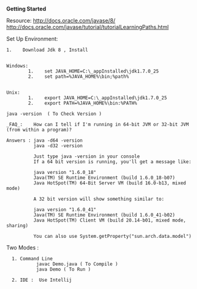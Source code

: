 **Getting Started**

Resource:
    http://docs.oracle.com/javase/8/
    http://docs.oracle.com/javase/tutorial/tutorialLearningPaths.html
  

  Set Up Environment:
    
    1.    Download Jdk 8 , Install
    
        
    Windows:
            1.    set JAVA_HOME=C:\_appInstalled\jdk1.7.0_25
            2.    set path=%JAVA_HOME%\bin;%path%
            
    
    Unix:
            1.    export JAVA_HOME=C:\_appInstalled\jdk1.7.0_25
            2.    export PATH=%JAVA_HOME%\bin:%PATH%
                
    java -version  ( To Check Version )
        
    _FAQ_:    How can I tell if I'm running in 64-bit JVM or 32-bit JVM (from within a program)?
    
    Answers : java -d64 -version
              java -d32 -version
              
              Just type java -version in your console 
              If a 64 bit version is running, you'll get a message like:
              
              java version "1.6.0_18"
              Java(TM) SE Runtime Environment (build 1.6.0_18-b07)
              Java HotSpot(TM) 64-Bit Server VM (build 16.0-b13, mixed mode)
              
              A 32 bit version will show something similar to:
              
              java version "1.6.0_41"
              Java(TM) SE Runtime Environment (build 1.6.0_41-b02)
              Java HotSpot(TM) Client VM (build 20.14-b01, mixed mode, sharing)
              
              You can also use System.getProperty("sun.arch.data.model")  
                                                  	

  Two Modes : 

      1. Command Line
               javac Demo.java ( To Compile )
               java Demo ( To Run )

      2. IDE :  Use Intellij